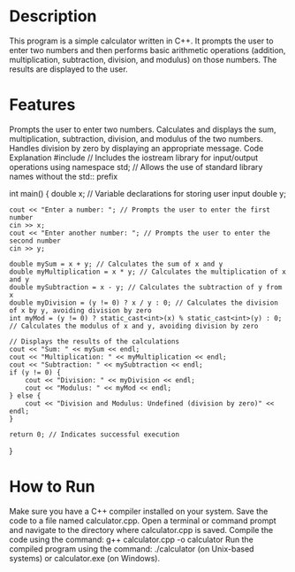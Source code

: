 # Description
This program is a simple calculator written in C++. It prompts the user to enter two numbers and then performs basic arithmetic operations (addition, multiplication, subtraction, division, and modulus) on those numbers. The results are displayed to the user.

# Features
Prompts the user to enter two numbers.
Calculates and displays the sum, multiplication, subtraction, division, and modulus of the two numbers.
Handles division by zero by displaying an appropriate message.
Code Explanation
#include <iostream> // Includes the iostream library for input/output operations
using namespace std; // Allows the use of standard library names without the std:: prefix

int main() {
    double x; // Variable declarations for storing user input
    double y;

    cout << "Enter a number: "; // Prompts the user to enter the first number
    cin >> x;
    cout << "Enter another number: "; // Prompts the user to enter the second number
    cin >> y;

    double mySum = x + y; // Calculates the sum of x and y
    double myMultiplication = x * y; // Calculates the multiplication of x and y
    double mySubtraction = x - y; // Calculates the subtraction of y from x
    double myDivision = (y != 0) ? x / y : 0; // Calculates the division of x by y, avoiding division by zero
    int myMod = (y != 0) ? static_cast<int>(x) % static_cast<int>(y) : 0; // Calculates the modulus of x and y, avoiding division by zero

    // Displays the results of the calculations
    cout << "Sum: " << mySum << endl;
    cout << "Multiplication: " << myMultiplication << endl;
    cout << "Subtraction: " << mySubtraction << endl;
    if (y != 0) {
        cout << "Division: " << myDivision << endl;
        cout << "Modulus: " << myMod << endl;
    } else {
        cout << "Division and Modulus: Undefined (division by zero)" << endl;
    }

    return 0; // Indicates successful execution
}
# How to Run
Make sure you have a C++ compiler installed on your system.
Save the code to a file named calculator.cpp.
Open a terminal or command prompt and navigate to the directory where calculator.cpp is saved.
Compile the code using the command: g++ calculator.cpp -o calculator
Run the compiled program using the command: ./calculator (on Unix-based systems) or calculator.exe (on Windows).
